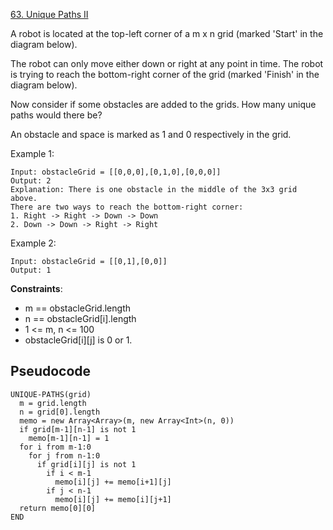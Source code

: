 [63. Unique Paths II](https://leetcode.com/problems/unique-paths-ii/)

A robot is located at the top-left corner of a m x n grid (marked 'Start' in the diagram below).

The robot can only move either down or right at any point in time. The robot is trying to reach the bottom-right corner of the grid (marked 'Finish' in the diagram below).

Now consider if some obstacles are added to the grids. How many unique paths would there be?

An obstacle and space is marked as 1 and 0 respectively in the grid.

Example 1:

```
Input: obstacleGrid = [[0,0,0],[0,1,0],[0,0,0]]
Output: 2
Explanation: There is one obstacle in the middle of the 3x3 grid above.
There are two ways to reach the bottom-right corner:
1. Right -> Right -> Down -> Down
2. Down -> Down -> Right -> Right
```

Example 2:

```
Input: obstacleGrid = [[0,1],[0,0]]
Output: 1
```

**Constraints**:

-   m == obstacleGrid.length
-   n == obstacleGrid[i].length
-   1 <= m, n <= 100
-   obstacleGrid[i][j] is 0 or 1.

## Pseudocode

```
UNIQUE-PATHS(grid)
  m = grid.length
  n = grid[0].length
  memo = new Array<Array>(m, new Array<Int>(n, 0))
  if grid[m-1][n-1] is not 1
    memo[m-1][n-1] = 1
  for i from m-1:0
    for j from n-1:0
      if grid[i][j] is not 1
        if i < m-1
          memo[i][j] += memo[i+1][j]
        if j < n-1
          memo[i][j] += memo[i][j+1]
  return memo[0][0]
END
```
